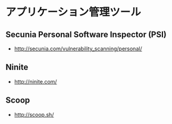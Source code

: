 ﻿# アプリケーション管理ツール

## Secunia Personal Software Inspector (PSI)

- http://secunia.com/vulnerability_scanning/personal/

## Ninite

- http://ninite.com/

## Scoop

- http://scoop.sh/
